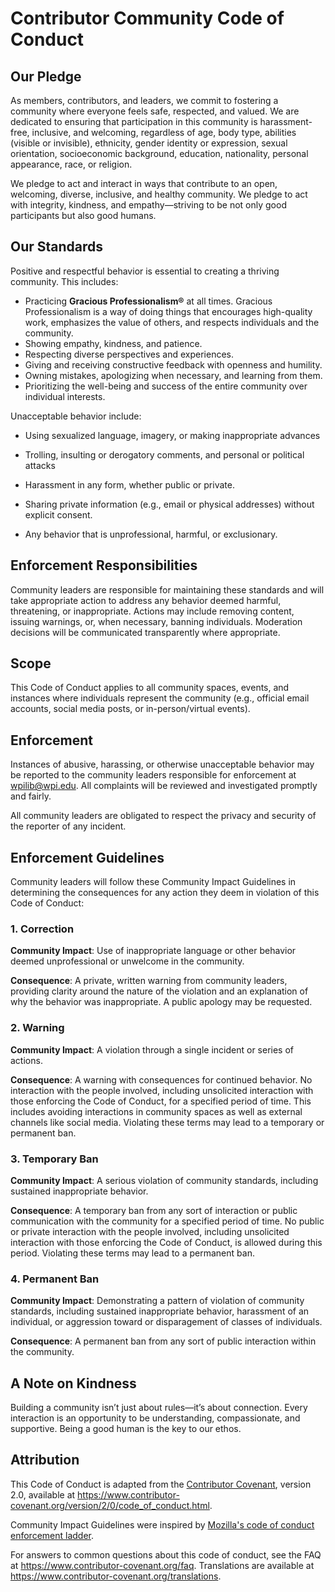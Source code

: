 # Contributor Community Code of Conduct

## Our Pledge

As members, contributors, and leaders, we commit to fostering a community where everyone feels safe, respected, and valued. We are dedicated to ensuring that participation in this community is harassment-free, inclusive, and welcoming, regardless of age, body type, abilities (visible or invisible), ethnicity, gender identity or expression, sexual orientation, socioeconomic background, education, nationality, personal appearance, race, or religion.

We pledge to act and interact in ways that contribute to an open, welcoming, diverse, inclusive, and healthy community.
We pledge to act with integrity, kindness, and empathy—striving to be not only good participants but also good humans.


## Our Standards

Positive and respectful behavior is essential to creating a thriving community. This includes:

* Practicing **Gracious Professionalism®** at all times. Gracious Professionalism
  is a way of doing things that encourages high-quality work, emphasizes the
  value of others, and respects individuals and the community.
* Showing empathy, kindness, and patience.
* Respecting diverse perspectives and experiences.
* Giving and receiving constructive feedback with openness and humility.
* Owning mistakes, apologizing when necessary, and learning from them.
* Prioritizing the well-being and success of the entire community over individual interests.

Unacceptable behavior include:

* Using sexualized language, imagery, or making inappropriate advances
* Trolling, insulting or derogatory comments, and personal or political attacks
* Harassment in any form, whether public or private.
* Sharing private information (e.g., email or physical addresses) without explicit consent.

* Any behavior that is unprofessional, harmful, or exclusionary.

## Enforcement Responsibilities

Community leaders are responsible for maintaining these standards and will take appropriate action to address any behavior deemed harmful, threatening, or inappropriate. Actions may include removing content, issuing warnings, or, when necessary, banning individuals. Moderation decisions will be communicated transparently where appropriate.

## Scope

This Code of Conduct applies to all community spaces, events, and instances where individuals represent the community (e.g., official email accounts, social media posts, or in-person/virtual events).

## Enforcement

Instances of abusive, harassing, or otherwise unacceptable behavior may be
reported to the community leaders responsible for enforcement at
[wpilib@wpi.edu](mailto:wpilib@wpi.edu).
All complaints will be reviewed and investigated promptly and fairly.

All community leaders are obligated to respect the privacy and security of the
reporter of any incident.

## Enforcement Guidelines

Community leaders will follow these Community Impact Guidelines in determining
the consequences for any action they deem in violation of this Code of Conduct:

### 1. Correction

**Community Impact**: Use of inappropriate language or other behavior deemed
unprofessional or unwelcome in the community.

**Consequence**: A private, written warning from community leaders, providing
clarity around the nature of the violation and an explanation of why the
behavior was inappropriate. A public apology may be requested.

### 2. Warning

**Community Impact**: A violation through a single incident or series
of actions.

**Consequence**: A warning with consequences for continued behavior. No
interaction with the people involved, including unsolicited interaction with
those enforcing the Code of Conduct, for a specified period of time. This
includes avoiding interactions in community spaces as well as external channels
like social media. Violating these terms may lead to a temporary or
permanent ban.

### 3. Temporary Ban

**Community Impact**: A serious violation of community standards, including
sustained inappropriate behavior.

**Consequence**: A temporary ban from any sort of interaction or public
communication with the community for a specified period of time. No public or
private interaction with the people involved, including unsolicited interaction
with those enforcing the Code of Conduct, is allowed during this period.
Violating these terms may lead to a permanent ban.

### 4. Permanent Ban

**Community Impact**: Demonstrating a pattern of violation of community
standards, including sustained inappropriate behavior, harassment of an
individual, or aggression toward or disparagement of classes of individuals.

**Consequence**: A permanent ban from any sort of public interaction within
the community.

## A Note on Kindness
Building a community isn’t just about rules—it’s about connection. Every interaction is an opportunity to be understanding, compassionate, and supportive. Being a good human is the key to our ethos.

## Attribution

This Code of Conduct is adapted from the [Contributor Covenant][homepage],
version 2.0, available at
https://www.contributor-covenant.org/version/2/0/code_of_conduct.html.

Community Impact Guidelines were inspired by [Mozilla's code of conduct
enforcement ladder](https://github.com/mozilla/diversity).

[homepage]: https://www.contributor-covenant.org

For answers to common questions about this code of conduct, see the FAQ at
https://www.contributor-covenant.org/faq. Translations are available at
https://www.contributor-covenant.org/translations.
